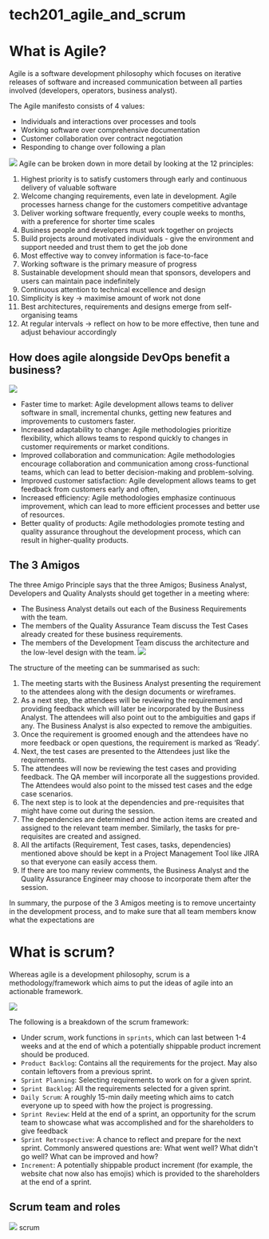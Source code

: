 # tech201_agile_and_scrum
# What is Agile?
Agile is a software development philosophy which focuses on iterative releases of software and increased communication between all parties involved (developers, operators, business analyst).

The Agile manifesto consists of 4 values:
* Individuals and interactions over processes and tools
* Working software over comprehensive documentation
* Customer collaboration over contract negotiation
* Responding to change over following a plan

![](agile.png)
Agile can be broken down in more detail by looking at the 12 principles:
1) Highest priority is to satisfy customers through early and continuous delivery of valuable software
2) Welcome changing requirements, even late in development. Agile processes harness change for the customers competitive advantage
3) Deliver working software frequently, every couple weeks to months, with a preference for shorter time scales
4) Business people and developers must work together on projects
5) Build projects around motivated individuals - give the environment and support needed and trust them to get the job done
6) Most effective way to convey information is face-to-face
7) Working software is the primary measure of progress
8) Sustainable development should mean that sponsors, developers and users can maintain pace indefinitely
9) Continuous attention to technical excellence and design
10) Simplicity is key -> maximise amount of work not done
11) Best architectures, requirements and designs emerge from self- organising teams
12) At regular intervals -> reflect on how to be more effective, then tune and adjust behaviour accordingly

## How does agile alongside DevOps benefit a business?
![](agiledevop.png)
* Faster time to market: Agile development allows teams to deliver software in small, incremental chunks, getting new features and improvements to customers faster.
* Increased adaptability to change: Agile methodologies prioritize flexibility, which allows teams to respond quickly to changes in customer requirements or market conditions.
* Improved collaboration and communication: Agile methodologies encourage collaboration and communication among cross-functional teams, which can lead to better decision-making and problem-solving.
* Improved customer satisfaction:  Agile development allows teams to get feedback from customers early and often, 
* Increased efficiency: Agile methodologies emphasize continuous improvement, which can lead to more efficient processes and better use of resources.
* Better quality of products: Agile methodologies promote testing and quality assurance throughout the development process, which can result in higher-quality products.

## The 3 Amigos

The three Amigo Principle says that the three Amigos; Business Analyst, Developers and Quality Analysts should get together in a meeting where:

* The Business Analyst details out each of the Business Requirements with the team.
* The members of the Quality Assurance Team discuss the Test Cases already created for these business requirements.
* The members of the Development Team discuss the architecture and the low-level design with the team.
![](3amigos.png.jpg)

The structure of the meeting can be summarised as such:

1) The meeting starts with the Business Analyst presenting the requirement to the attendees along with the design documents or wireframes.
2) As a next step, the attendees will be reviewing the requirement and providing feedback which will later be incorporated by the Business Analyst. The attendees will also point out to the ambiguities and gaps if any. The Business Analyst is also expected to remove the ambiguities.
3) Once the requirement is groomed enough and the attendees have no more feedback or open questions, the requirement is marked as ‘Ready’.
4) Next, the test cases are presented to the Attendees just like the requirements.
5) The attendees will now be reviewing the test cases and providing feedback. The QA member will incorporate all the suggestions provided. The Attendees would also point to the missed test cases and the edge case scenarios.
6) The next step is to look at the dependencies and pre-requisites that might have come out during the session.
7) The dependencies are determined and the action items are created and assigned to the relevant team member. Similarly, the tasks for pre-requisites are created and assigned.
8) All the artifacts (Requirement, Test cases, tasks, dependencies) mentioned above should be kept in a Project Management Tool like JIRA so that everyone can easily access them.
9) If there are too many review comments, the Business Analyst and the Quality Assurance Engineer may choose to incorporate them after the session.

In summary, the purpose of the 3 Amigos meeting is to remove uncertainty in the development process, and to make sure that all team members know what the expectations are

# What is scrum?
Whereas agile is a development philosophy, scrum is a methodology/framework which aims to put the ideas of agile into an actionable framework.

![](scrum.png)

The following is a breakdown of the scrum framework:
* Under scrum, work functions in `sprints`, which can last between 1-4 weeks and at the end of which a potentially shippable product increment should be produced.
* `Product Backlog`: Contains all the requirements for the project. May also contain leftovers from a previous sprint.
* `Sprint Planning`: Selecting requirements to work on for a given sprint.
* `Sprint Backlog`: All the requirements selected for a given sprint.
* `Daily Scrum`: A roughly 15-min daily meeting which aims to catch everyone up to speed with how the project is progressing.
* `Sprint Review`: Held at the end of a sprint, an opportunity for the scrum team to showcase what was accomplished and for the shareholders to give feedback
* `Sprint Retrospective`: A chance to reflect and prepare for the next sprint. Commonly answered questions are: What went well? What didn't go well? What can be improved and how?
* `Increment`: A potentially shippable product increment (for example, the website chat now also has emojis) which is provided to the shareholders at the end of a sprint.

## Scrum team and roles

![](scrum_team.png)
scrum